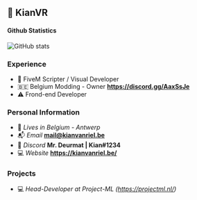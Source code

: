 ## 💼 KianVR


#### Github Statistics
![GitHub stats](https://github-readme-stats.vercel.app/api?username=KianVR&count_private=true&show_icons=true&theme=omni&include_all_commits=true)

### Experience
- 📝 FiveM Scripter / Visual Developer
- 🇧🇪 Belgium Modding - Owner **https://discord.gg/AaxSsJe**
- ⚠️ Frond-end Developer


### Personal Information
- 🏡 *Lives in Belgium - Antwerp*
- 📬 *Email* **mail@kianvanriel.be**
- 👀 *Discord* **Mr. Deurmat | Kian#1234**
- 💻 *Website* **https://kianvanriel.be/**


### Projects
- 💻 *Head-Developer at Project-ML (https://projectml.nl/)*
